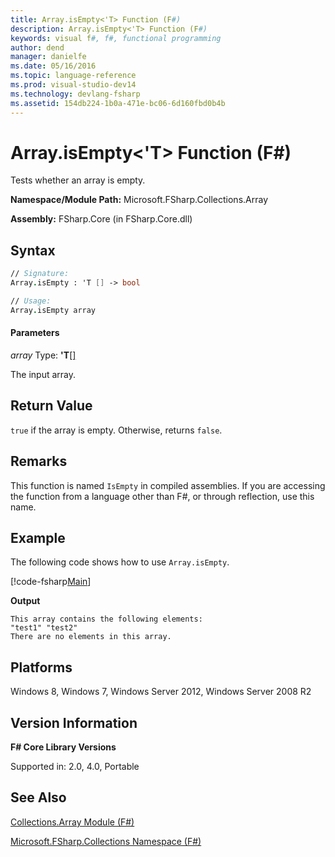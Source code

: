 ```yaml
---
title: Array.isEmpty<'T> Function (F#)
description: Array.isEmpty<'T> Function (F#)
keywords: visual f#, f#, functional programming
author: dend
manager: danielfe
ms.date: 05/16/2016
ms.topic: language-reference
ms.prod: visual-studio-dev14
ms.technology: devlang-fsharp
ms.assetid: 154db224-1b0a-471e-bc06-6d160fbd0b4b 
---
```


# Array.isEmpty<'T> Function (F#)

Tests whether an array is empty.

**Namespace/Module Path:** Microsoft.FSharp.Collections.Array

**Assembly:** FSharp.Core (in FSharp.Core.dll)


## Syntax

```fsharp
// Signature:
Array.isEmpty : 'T [] -> bool

// Usage:
Array.isEmpty array
```

#### Parameters
*array*
Type: **'T**[[]](https://msdn.microsoft.com/library/def20292-9aae-4596-9275-b94e594f8493)


The input array.

## Return Value

`true` if the array is empty. Otherwise, returns `false`.

## Remarks
This function is named `IsEmpty` in compiled assemblies. If you are accessing the function from a language other than F#, or through reflection, use this name.

## Example

The following code shows how to use `Array.isEmpty`.

[!code-fsharp[Main](~/samples/snippets/fsharp/arrays/snippet48.fs)]

**Output**

```
This array contains the following elements:
"test1" "test2"
There are no elements in this array.
```
## Platforms
Windows 8, Windows 7, Windows Server 2012, Windows Server 2008 R2


## Version Information
**F# Core Library Versions**

Supported in: 2.0, 4.0, Portable

## See Also
[Collections.Array Module &#40;F&#35;&#41;](Collections.Array-Module-%5BFSharp%5D.md)

[Microsoft.FSharp.Collections Namespace &#40;F&#35;&#41;](Microsoft.FSharp.Collections-Namespace-%5BFSharp%5D.md)